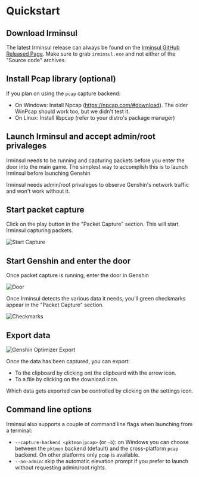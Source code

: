 # Quickstart

## Download Irminsul

The latest Irminsul release can always be found on the [Irminsul GitHub Released Page](https://github.com/konkers/irminsul/releases). Make sure to grab `irminsul.exe` and not either of the "Source code" archives.

## Install Pcap library (optional)

If you plan on using the `pcap` capture backend:

- On Windows: Install Npcap (https://npcap.com/#download). The older WinPcap should work too, but we didn't test it.
- On Linux: Install libpcap (refer to your distro's package manager)

## Launch Irminsul and accept admin/root privaleges

Irminsul needs to be running and capturing packets before you enter the door into the main game. The simplest way to accomplish this is to launch Irminsul before launching Genshin

Irminsul needs admin/root privaleges to observe Genshin's network traffic and won't work without it.

## Start packet capture

Click on the play button in the "Packet Capture" section. This will start Irminsul capturing packets.

![Start Capture](images/start-capture.webp)

## Start Genshin and enter the door

Once packet capture is running, enter the door in Genshin

![Door](images/door.webp)

Once Irminsul detects the various data it needs, you'll green checkmarks appear in the "Packet Capture" section.

![Checkmarks](images/checkmark.webp)

## Export data

![Genshin Optimizer Export](images/export.webp)

Once the data has been captured, you can export:

- To the clipboard by clicking ont the clipboard with the arrow icon.
- To a file by clicking on the download icon.

Which data gets exported can be controlled by clicking on the settings icon.

## Command line options

Irminsul also supports a couple of command line flags when launching from a terminal:

- `--capture-backend <pktmon|pcap>` (or `-b`): on Windows you can choose between the `pktmon` backend (default) and the cross-platform `pcap` backend. On other platforms only `pcap` is available.
- `--no-admin`: skip the automatic elevation prompt if you prefer to launch without requesting admin/root rights.
